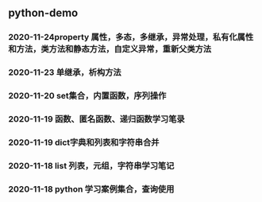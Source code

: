 ## python-demo

### 2020-11-24property  属性，多态，多继承，异常处理，私有化属性和方法，类方法和静态方法，自定义异常，重新父类方法

### 2020-11-23 单继承，析构方法

### 2020-11-20 set集合，内置函数，序列操作

### 2020-11-19 函数、匿名函数、递归函数学习笔录

### 2020-11-19 dict字典和列表和字符串合并

### 2020-11-18  list 列表，元组，字符串学习笔记  

### 2020-11-18 python 学习案例集合，查询使用
